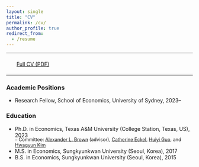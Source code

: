 ```yaml
---
layout: single
title: "CV"
permalink: /cv/
author_profile: true
redirect_from:
  - /resume
---
```


---

<div style="margin-left: 2em; margin-top: 1.5em; margin-bottom: 1.5em;">
  <a href="https://hyundamje.github.io/papers/cv_je.pdf"> Full CV (PDF)</a>
</div>

---


### Academic Positions
* Research Fellow, School of Economics, University of Sydney, 2023– 
  
### Education
* Ph.D. in Economics, Texas A&M University (College Station, Texas, US), 2023   
    <span style="margin-top:-0.3em; display:block; font-size:90%;">– Committee: [Alexander L. Brown](https://people.tamu.edu/~alexbrown/) (advisor), [Catherine Eckel](https://sites.google.com/site/eckelcatherine/), [Huiyi Guo](https://guohuiyi.com), and [Hwagyun Kim](https://people.tamu.edu/~hagenkim/)
* M.S. in Economics, Sungkyunkwan University (Seoul, Korea), 2017
* B.S. in Economics, Sungkyunkwan University (Seoul, Korea), 2015


